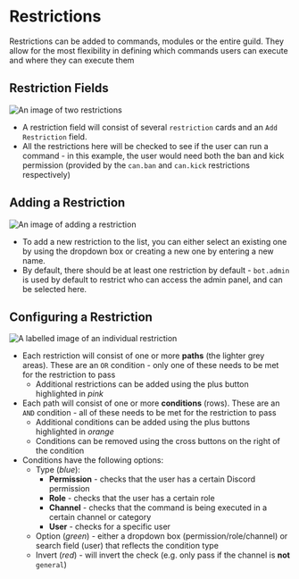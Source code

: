 # Restrictions
Restrictions can be added to commands, modules or the entire guild. They allow for the most flexibility in defining which commands users can execute and where they can execute them

## Restriction Fields
![An image of two restrictions](/images/restrictions.jpg)

* A restriction field will consist of several `restriction` cards and an `Add Restriction` field. 
* All the restrictions here will be checked to see if the user can run a command - in this example, the user would need both the ban and kick permission (provided by the `can.ban` and `can.kick` restrictions respectively)

## Adding a Restriction
![An image of adding a restriction](/images/add-restriction.jpg)

* To add a new restriction to the list, you can either select an existing one by using the dropdown box or creating a new one by entering a new name.
* By default, there should be at least one restriction by default - `bot.admin` is used by default to restrict who can access the admin panel, and can be selected here.

## Configuring a Restriction
![A labelled image of an individual restriction](/images/restriction.jpg)

* Each restriction will consist of one or more **paths** (the lighter grey areas). These are an `OR` condition - only one of these needs to be met for the restriction to pass
  *	 Additional restrictions can be added using the plus button highlighted in *pink*
* Each path will consist of one or more **conditions** (rows). These are an `AND` condition - all of these needs to be met for the restriction to pass
  * Additional conditions can be added using the plus buttons highlighted in *orange*
  * Conditions can be removed using the cross buttons on the right of the condition
* Conditions have the following options:
  * Type (*blue*):
    * **Permission** - checks that the user has a certain Discord permission
    * **Role** - checks that the user has a certain role
    * **Channel** - checks that the command is being executed in a certain channel or category
    * **User** - checks for a specific user
  * Option (*green*) - either a dropdown box (permission/role/channel) or search field (user) that reflects the condition type
  * Invert (*red*) - will invert the check (e.g. only pass if the channel is **not** `general`)